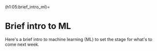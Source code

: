 (h1:05:brief_intro_ml)=
# Brief intro to ML

Here's a brief intro to machine learning (ML) to set the stage for what's to come next week.
